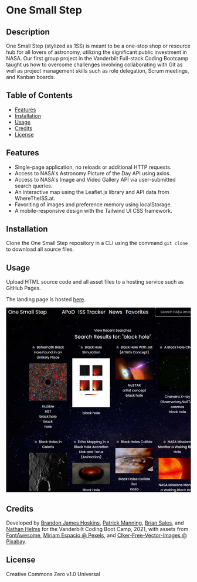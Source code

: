 # One Small Step

## Description

One Small Step (stylized as 1SS) is meant to be a one-stop shop or resource hub for all lovers of astronomy, utilizing the significant public investment in NASA. Our first group project in the Vanderbilt Full-stack Coding Bootcamp taught us how to overcome challenges involving collaborating with Git as well as project management skills such as role delegation, Scrum meetings, and Kanban boards.

## Table of Contents

- [Features](#features)
- [Installation](#installation)
- [Usage](#usage)
- [Credits](#credits)
- [License](#license)

## Features

- Single-page application, no reloads or additional HTTP requests.
- Access to NASA's Astronomy Picture of the Day API using axios.
- Access to NASA's Image and Video Gallery API via user-submitted search queries.
- An interactive map using the Leaflet.js library and API data from WhereTheISS.at.
- Favoriting of images and preference memory using localStorage.
- A mobile-responsive design with the Tailwind UI CSS framework.

## Installation

Clone the One Small Step repository in a CLI using the command `git clone` to download all source files.

## Usage

Upload HTML source code and all asset files to a hosting service such as GitHub Pages.

The landing page is hosted [here](https://branjames117.github.io/one-small-step/).

![Screenshot](./assets/img/onesmallstep.jpg)

## Credits

Developed by [Brandon James Hoskins](https://github.com/branjames117), [Patrick Manning](https://github.com/pmanning901), [Brian Sales](https://github.com/salesbc), and [Nathan Helms](https://github.com/nathanhelms) for the Vanderbilt Coding Boot Camp, 2021, with assets from [FontAwesome](https://fontawesome.com/), [Miriam Espacio @ Pexels](https://www.pexels.com/@miriamespacio), and [Clker-Free-Vector-Images @ Pixabay](https://pixabay.com/users/clker-free-vector-images-3736/).

## License

Creative Commons Zero v1.0 Universal
